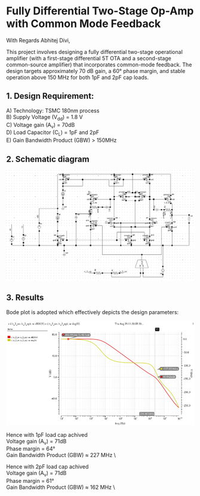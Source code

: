 
# Fully Differential Two-Stage Op-Amp with Common Mode Feedback

With Regards Abhitej Divi,

This project involves designing a fully differential two-stage operational amplifier (with a first-stage differential 5T OTA and a second-stage common-source amplifier) that incorporates common-mode feedback. The design targets approximately 70 dB gain, a 60° phase margin, and stable operation above 150 MHz for both 1pF and 2pF cap loads.

## 1. Design Requirement: 

A) Technology: TSMC 180nm process \
B) Supply Voltage (V<sub>dd</sub>) = 1.8 V \
C) Voltage gain (A<sub>v</sub>) = 70dB \
D) Load Capacitor (C<sub>L</sub>) = 1pF and 2pF \
E) Gain Bandwidth Product (GBW) > 150MHz 


## 2. Schematic diagram

![Opamp schematic](https://github.com/abhitejdivi5/Analog-Blocks/blob/4e4b052f3b0c668dcb9d2615c14acd97f50d47b5/opamp_5t_diff.png)



## 3. Results
Bode plot is adopted which effectively depicts the design parameters: 

![Opamp results](https://github.com/abhitejdivi5/Analog-Blocks/blob/c85a984ae3d491121e4237f9f4b5aad8ecb71f53/opamp_5t_diff_output1.png)

Hence with 1pF load cap achived\
Voltage gain (A<sub>v</sub>) = 71dB \
Phase margin = 64° \
Gain Bandwidth Product (GBW) ≈ 227 MHz \

Hence with 2pF load cap achived\
Voltage gain (A<sub>v</sub>) = 71dB \
Phase margin = 61° \
Gain Bandwidth Product (GBW) ≈ 162 MHz \
